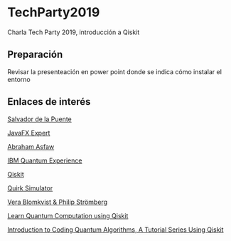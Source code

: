 # TechParty2019
Charla Tech Party 2019, introducción a Qiskit

## Preparación
Revisar la presenteación en power point donde se indica cómo instalar el entorno

## Enlaces de interés
[Salvador de la Puente](http://delapuente.github.io/presentations/)

[JavaFX Expert](https://github.com/JavaFXpert)

[Abraham Asfaw](https://community.qiskit.org/textbook/)

[IBM Quantum Experience](https://quantum-computing.ibm.com/)

[Qiskit](https://qiskit.org/)

[Quirk Simulator](https://algassert.com/quirk)

[Vera Blomkvist & Philip Strömberg](http://www.diva-portal.org/smash/get/diva2:1214481/FULLTEXT01.pdf)

[Learn Quantum Computation using Qiskit](https://community.qiskit.org/textbook/#Learn-Quantum-Computation-using-Qiskit)

[Introduction to Coding Quantum Algorithms, A Tutorial Series Using Qiskit](https://arxiv.org/abs/1903.04359)
